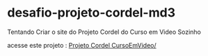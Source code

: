 # desafio-projeto-cordel-md3
 Tentando Criar o site do Projeto Cordel do Curso em Video Sozinho

acesse este projeto : <a href="https://rafaelcl77.github.io/desafio-projeto-cordel-md3/">Projeto Cordel CursoEmVideo/</a>